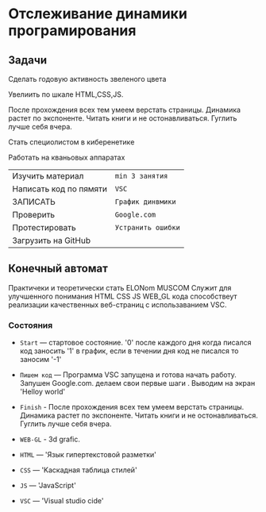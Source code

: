 # Отслеживание динамики програмирования

## Задачи

Сделать годовую активность звеленого цвета

Увелиить по шкале HTML,CSS,JS.
  
После прохождения всех тем умеем верстать страницы. Динамика  растет по экспоненте. Читать книги и не остонавливаться.
Гуглить лучше себя вчера.

Стать специолистом в киберенетике

Работать на кваньовых аппаратах

|                        |                     |
|------------------------|:--------------------|
| Изучить материал       | `min 3 занятия `    |
| Написать код по пямяти | `VSC`               |
| ЗАПИСАТЬ               | `График динвмики` |
| Проверить              | `Google.com`        |
| Протестировать         | `Устранить ошибки`  |
| Загрузить на GitHub    |                     |

## Конечный автомат

Практичеки и теоретически стать  ELONom MUSCOM
Cлужит для улучшенного понимания HTML CSS JS WEB_GL кода способствеут реализации качественных веб-страниц с использаванием VSC.


### Состояния

* `Start` — стартовое состояние. '0' после каждого  дня  когда писался код заносить '1' в график, если в течении дня код не писался то заносим '-1' 


* `Пишем код` —  Программа VSC запущена и готова начать работу. Запушен Google.com. делаем свои первые шаги . Выводим на экран 'Helloy world'

* `Finish` - После прохождения всех тем умеем верстать страницы. Динамика  растет по экспоненте. Читать книги и не остонавливаться.
Гуглить лучше себя вчера.

* `WEB-GL` - 3d grafic.

* `HTML` — 'Язык гипертекстовой разметки'

* `CSS` — 'Kаскадная таблица стилей'

* `JS` — 'JavaScript'

* `VSC` —  'Visual studio cide'

